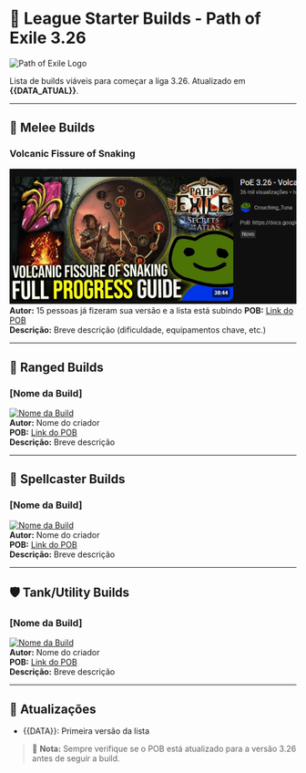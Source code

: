 # 🚀 League Starter Builds - Path of Exile 3.26

![Path of Exile Logo](https://www.poewiki.net/images/2/2c/Secrets_Expansion_logo.png)

Lista de builds viáveis para começar a liga 3.26. Atualizado em **{{DATA_ATUAL}}**.

---

## 🔨 Melee Builds

### Volcanic Fissure of Snaking
[![alt text](image.png)](https://www.youtube.com/watch?v=YYtbD5vgxLQ)  
**Autor:** 15 pessoas já fizeram sua versão e a lista está subindo 
**POB:** [Link do POB](URL_POB)  
**Descrição:** Breve descrição (dificuldade, equipamentos chave, etc.)  

---

## 🏹 Ranged Builds

### [Nome da Build]
[![Nome da Build](URL_IMAGEM_OPCIONAL)](LINK_DA_BUILD)  
**Autor:** Nome do criador  
**POB:** [Link do POB](URL_POB)  
**Descrição:** Breve descrição  

---

## 🔮 Spellcaster Builds

### [Nome da Build]
[![Nome da Build](URL_IMAGEM_OPCIONAL)](LINK_DA_BUILD)  
**Autor:** Nome do criador  
**POB:** [Link do POB](URL_POB)  
**Descrição:** Breve descrição  

---

## 🛡️ Tank/Utility Builds

### [Nome da Build]
[![Nome da Build](URL_IMAGEM_OPCIONAL)](LINK_DA_BUILD)  
**Autor:** Nome do criador  
**POB:** [Link do POB](URL_POB)  
**Descrição:** Breve descrição  

---

## 🔄 Atualizações
- {{DATA}}: Primeira versão da lista

> 📝 **Nota:** Sempre verifique se o POB está atualizado para a versão 3.26 antes de seguir a build.